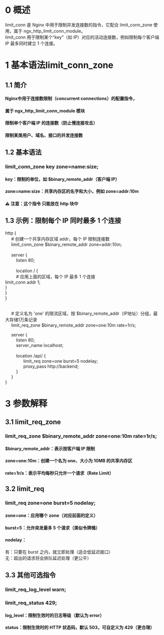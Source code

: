 # 0 概述<br>
limit_conn 是 Nginx 中用于限制并发连接数的指令，它配合 limit_conn_zone 使用，属于 ngx_http_limit_conn_module。<br>
limit_conn 用于限制某个“key”（如 IP）对应的活动连接数，例如限制每个客户端 IP 最多同时建立 1 个连接。<br>

# 1 基本语法limit_conn_zone<br>
## 1.1 简介
#### Nginx中用于连接数限制（concurrent connections）的配置指令，
#### 属于 ngx_http_limit_conn_module 模块<br>
#### 限制单个客户端 IP 的连接数（防止慢连接攻击）<br>
#### 限制某类用户、域名、接口的并发连接数<br>
## 1.2 基本语法<br>
### limit_conn_zone key zone=name:size; <br>
#### key：限制的单位，如 $binary_remote_addr（客户端 IP）<br>
#### zone=name:size：共享内存区的名字和大小，例如 zone=addr:10m <br>
#### ⚠️ 注意：这个指令 只能放在 http 块中<br>
## 1.3 示例：限制每个 IP 同时最多 1 个连接<br>
http {<br>
&nbsp;&nbsp;&nbsp;&nbsp;    # 创建一个共享内存区域 addr，每个 IP 限制连接数<br>
&nbsp;&nbsp;&nbsp;&nbsp;    limit_conn_zone $binary_remote_addr zone=addr:10m;<br>
<br>
&nbsp;&nbsp;&nbsp;&nbsp;   server {<br>
&nbsp;&nbsp;&nbsp;&nbsp;&nbsp;&nbsp;&nbsp;&nbsp;        listen 80;<br>
<br>
&nbsp;&nbsp;&nbsp;&nbsp;&nbsp;&nbsp;&nbsp;&nbsp;        location / {<br>
&nbsp;&nbsp;&nbsp;&nbsp;&nbsp;&nbsp;&nbsp;&nbsp;        # 应用上面的区域，每个 IP 最多 1 个连接<br>
            limit_conn addr 1;<br>
        }<br>
    }<br>
}<br>
<br>

&nbsp;&nbsp;&nbsp;&nbsp;    # 定义名为 'one' 的限流区域，按 $binary_remote_addr（IP地址）分组，最大存储1万条记录<br>
&nbsp;&nbsp;&nbsp;&nbsp;    limit_req_zone $binary_remote_addr zone=one:10m rate=1r/s;<br>

&nbsp;&nbsp;&nbsp;&nbsp;    server {<br>
&nbsp;&nbsp;&nbsp;&nbsp;&nbsp;&nbsp;&nbsp;&nbsp;        listen 80;<br>
&nbsp;&nbsp;&nbsp;&nbsp;&nbsp;&nbsp;&nbsp;&nbsp;        server_name localhost;<br>
<br>
&nbsp;&nbsp;&nbsp;&nbsp;&nbsp;&nbsp;&nbsp;&nbsp;       location /api/ {<br>
&nbsp;&nbsp;&nbsp;&nbsp;&nbsp;&nbsp;&nbsp;&nbsp;&nbsp;&nbsp;&nbsp;&nbsp;&nbsp;&nbsp;            limit_req zone=one burst=5 nodelay;<br>
&nbsp;&nbsp;&nbsp;&nbsp;&nbsp;&nbsp;&nbsp;&nbsp;&nbsp;&nbsp;&nbsp;&nbsp;&nbsp;&nbsp;           proxy_pass http://backend;<br>
&nbsp;&nbsp;&nbsp;&nbsp;&nbsp;&nbsp;&nbsp;&nbsp;        }<br>
&nbsp;&nbsp;&nbsp;&nbsp;    }<br>
}<br>
# 3 参数解释<br>
## 3.1 limit_req_zone<br>
### limit_req_zone $binary_remote_addr zone=one:10m rate=1r/s;<br>
#### $binary_remote_addr：表示按客户端 IP 限制<br>
#### zone=one:10m：创建一个名为 one、大小为 10MB 的共享内存区<br>
#### rate=1r/s：表示平均每秒只允许一个请求（Rate Limit）<br>
## 3.2 limit_req<br>
### limit_req zone=one burst=5 nodelay;<br>
#### zone=one：应用哪个 zone（对应前面的定义）<br>
#### burst=5：允许突发最多 5 个请求（类似令牌桶）<br>
#### nodelay：<br>
有：只要在 burst 之内，就立即处理（适合低延迟接口）<br>
无：超出的请求将会排队延迟处理（更公平）<br>
## 3.3 其他可选指令<br>
### limit_req_log_level warn;<br>
### limit_req_status 429;<br>
#### log_level：限制生效时的日志等级（默认为 error）<br>
#### status：限制生效时的 HTTP 状态码，默认 503，可自定义为 429（更合理）<br>
